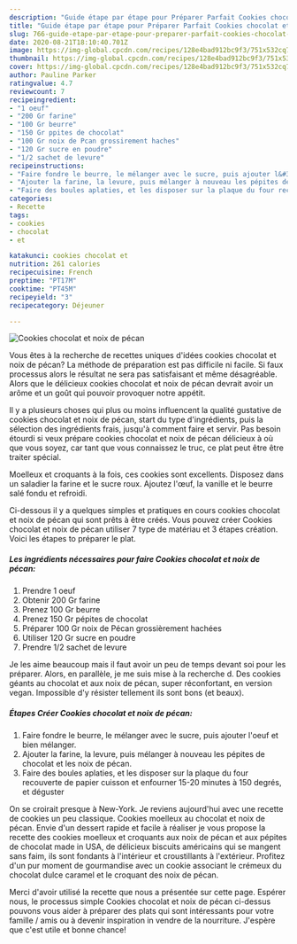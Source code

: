 ```yaml
---
description: "Guide étape par étape pour Préparer Parfait Cookies chocolat et noix de pécan"
title: "Guide étape par étape pour Préparer Parfait Cookies chocolat et noix de pécan"
slug: 766-guide-etape-par-etape-pour-preparer-parfait-cookies-chocolat-et-noix-de-pecan
date: 2020-08-21T18:10:40.701Z
image: https://img-global.cpcdn.com/recipes/128e4bad912bc9f3/751x532cq70/cookies-chocolat-et-noix-de-pecan-photo-principale-de-la-recette.jpg
thumbnail: https://img-global.cpcdn.com/recipes/128e4bad912bc9f3/751x532cq70/cookies-chocolat-et-noix-de-pecan-photo-principale-de-la-recette.jpg
cover: https://img-global.cpcdn.com/recipes/128e4bad912bc9f3/751x532cq70/cookies-chocolat-et-noix-de-pecan-photo-principale-de-la-recette.jpg
author: Pauline Parker
ratingvalue: 4.7
reviewcount: 7
recipeingredient:
- "1 oeuf"
- "200 Gr farine"
- "100 Gr beurre"
- "150 Gr ppites de chocolat"
- "100 Gr noix de Pcan grossirement haches"
- "120 Gr sucre en poudre"
- "1/2 sachet de levure"
recipeinstructions:
- "Faire fondre le beurre, le mélanger avec le sucre, puis ajouter l&#39;oeuf et bien mélanger."
- "Ajouter la farine, la levure, puis mélanger à nouveau les pépites de chocolat et les noix de pécan."
- "Faire des boules aplaties, et les disposer sur la plaque du four recouverte de papier cuisson et enfourner 15-20 minutes à 150 degrés, et déguster"
categories:
- Recette
tags:
- cookies
- chocolat
- et

katakunci: cookies chocolat et 
nutrition: 261 calories
recipecuisine: French
preptime: "PT17M"
cooktime: "PT45M"
recipeyield: "3"
recipecategory: Déjeuner

---
```



![Cookies chocolat et noix de pécan](https://img-global.cpcdn.com/recipes/128e4bad912bc9f3/751x532cq70/cookies-chocolat-et-noix-de-pecan-photo-principale-de-la-recette.jpg)

Vous êtes à la recherche de recettes uniques d'idées cookies chocolat et noix de pécan? La méthode de préparation est pas difficile ni facile. Si faux processus alors le résultat ne sera pas satisfaisant et même désagréable. Alors que le délicieux cookies chocolat et noix de pécan devrait avoir un arôme et un goût qui pouvoir provoquer notre appétit.

Il y a plusieurs choses qui plus ou moins influencent la qualité gustative de cookies chocolat et noix de pécan, start du type d'ingrédients, puis la sélection des ingrédients frais, jusqu'à comment faire et servir. Pas besoin étourdi si veux prépare cookies chocolat et noix de pécan délicieux à où que vous soyez, car tant que vous connaissez le truc, ce plat peut être être traiter spécial.

Moelleux et croquants à la fois, ces cookies sont excellents. Disposez dans un saladier la farine et le sucre roux. Ajoutez l&#39;œuf, la vanille et le beurre salé fondu et refroidi.


Ci-dessous il y a quelques simples et pratiques en cours cookies chocolat et noix de pécan qui sont prêts à être créés. Vous pouvez créer Cookies chocolat et noix de pécan utiliser 7 type de matériau et 3 étapes création. Voici les étapes to préparer le plat.

<!--inarticleads1-->

##### Les ingrédients nécessaires pour faire Cookies chocolat et noix de pécan:

1. Prendre 1 oeuf
1. Obtenir 200 Gr farine
1. Prenez 100 Gr beurre
1. Prenez 150 Gr pépites de chocolat
1. Préparer 100 Gr noix de Pécan grossièrement hachées
1. Utiliser 120 Gr sucre en poudre
1. Prendre 1/2 sachet de levure


Je les aime beaucoup mais il faut avoir un peu de temps devant soi pour les préparer. Alors, en parallèle, je me suis mise à la recherche d. Des cookies géants au chocolat et aux noix de pécan, super réconfortant, en version vegan. Impossible d&#39;y résister tellement ils sont bons (et beaux). 

<!--inarticleads2-->

##### Étapes Créer Cookies chocolat et noix de pécan:

1. Faire fondre le beurre, le mélanger avec le sucre, puis ajouter l&#39;oeuf et bien mélanger.
1. Ajouter la farine, la levure, puis mélanger à nouveau les pépites de chocolat et les noix de pécan.
1. Faire des boules aplaties, et les disposer sur la plaque du four recouverte de papier cuisson et enfourner 15-20 minutes à 150 degrés, et déguster


On se croirait presque à New-York. Je reviens aujourd&#39;hui avec une recette de cookies un peu classique. Cookies moelleux au chocolat et noix de pécan. Envie d&#39;un dessert rapide et facile à réaliser je vous propose la recette des cookies moelleux et croquants aux noix de pécan et aux pépites de chocolat made in USA, de délicieux biscuits américains qui se mangent sans faim, ils sont fondants à l&#39;intérieur et croustillants à l&#39;extérieur. Profitez d&#39;un pur moment de gourmandise avec un cookie associant le crémeux du chocolat dulce caramel et le croquant des noix de pécan. 


Merci d'avoir utilisé la recette que nous a présentée sur cette page. Espérer nous, le processus simple Cookies chocolat et noix de pécan ci-dessus pouvons vous aider à préparer des plats qui sont intéressants pour votre famille / amis ou à devenir inspiration in vendre de la nourriture. J'espère que c'est utile et bonne chance!
